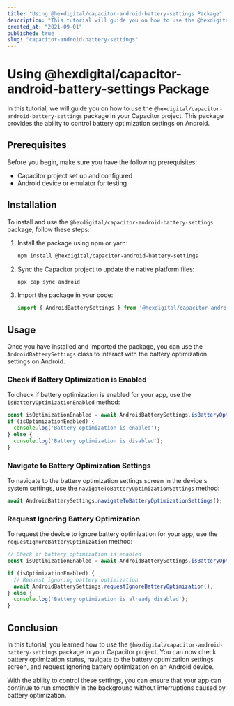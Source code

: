 ```yaml
---
title: "Using @hexdigital/capacitor-android-battery-settings Package"
description: "This tutorial will guide you on how to use the @hexdigital/capacitor-android-battery-settings package in your Capacitor project."
created_at: "2021-09-01"
published: true
slug: "capacitor-android-battery-settings"
---
```


# Using @hexdigital/capacitor-android-battery-settings Package

In this tutorial, we will guide you on how to use the `@hexdigital/capacitor-android-battery-settings` package in your Capacitor project. This package provides the ability to control battery optimization settings on Android.

## Prerequisites

Before you begin, make sure you have the following prerequisites:
- Capacitor project set up and configured
- Android device or emulator for testing

## Installation

To install and use the `@hexdigital/capacitor-android-battery-settings` package, follow these steps:

1. Install the package using npm or yarn:
   ```bash
   npm install @hexdigital/capacitor-android-battery-settings
   ```

2. Sync the Capacitor project to update the native platform files:
   ```bash
   npx cap sync android
   ```

3. Import the package in your code:
   ```typescript
   import { AndroidBatterySettings } from '@hexdigital/capacitor-android-battery-settings';
   ```

## Usage

Once you have installed and imported the package, you can use the `AndroidBatterySettings` class to interact with the battery optimization settings on Android.

### Check if Battery Optimization is Enabled

To check if battery optimization is enabled for your app, use the `isBatteryOptimizationEnabled` method:

```typescript
const isOptimizationEnabled = await AndroidBatterySettings.isBatteryOptimizationEnabled();
if (isOptimizationEnabled) {
  console.log('Battery optimization is enabled');
} else {
  console.log('Battery optimization is disabled');
}
```

### Navigate to Battery Optimization Settings

To navigate to the battery optimization settings screen in the device's system settings, use the `navigateToBatteryOptimizationSettings` method:

```typescript
await AndroidBatterySettings.navigateToBatteryOptimizationSettings();
```

### Request Ignoring Battery Optimization

To request the device to ignore battery optimization for your app, use the `requestIgnoreBatteryOptimization` method:

```typescript
// Check if battery optimization is enabled
const isOptimizationEnabled = await AndroidBatterySettings.isBatteryOptimizationEnabled();

if (isOptimizationEnabled) {
  // Request ignoring battery optimization
  await AndroidBatterySettings.requestIgnoreBatteryOptimization();
} else {
  console.log('Battery optimization is already disabled');
}
```

## Conclusion

In this tutorial, you learned how to use the `@hexdigital/capacitor-android-battery-settings` package in your Capacitor project. You can now check battery optimization status, navigate to the battery optimization settings screen, and request ignoring battery optimization on an Android device.

With the ability to control these settings, you can ensure that your app can continue to run smoothly in the background without interruptions caused by battery optimization.
